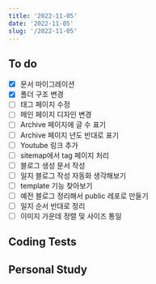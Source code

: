 ```yaml
---
title: '2022-11-05'
date: '2022-11-05'
slug: '/2022-11-05'
---
```


## To do

- [X] 문서 마이그레이션
- [X] 폴더 구조 변경
- [ ] 태그 페이지 수정
- [ ] 메인 페이지 디자인 변경
- [ ] Archive 페이지에 글 수 표기
- [ ] Archive 페이지 년도 반대로 표기 
- [ ] Youtube 링크 추가
- [ ] sitemap에서 tag 페이지 처리
- [ ] 블로그 생성 문서 작성
- [ ] 일지 블로그 작성 자동화 생각해보기
- [ ] template 기능 찾아보기
- [ ] 예전 블로그 정리해서 public 레포로 만들기
- [ ] 일지 순서 반대로 정리
- [ ] 이미지 가운데 정렬 및 사이즈 통일

## Coding Tests

## Personal Study


